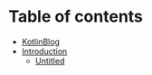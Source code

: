 # Table of contents

* [KotlinBlog](README.md)
* [Introduction](introduction/README.md)
  * [Untitled](introduction/untitled.md)

